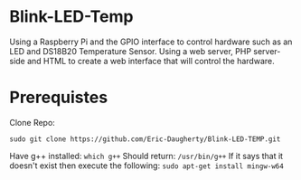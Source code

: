 # **Blink-LED-Temp**
Using a Raspberry Pi and the GPIO interface to control hardware such as an LED and DS18B20 Temperature Sensor. Using a web server, PHP server-side and HTML to create a web interface that will control the hardware.
# **Prerequistes** 
Clone Repo:
```
sudo git clone https://github.com/Eric-Daugherty/Blink-LED-TEMP.git
```
Have g++ installed:
```which g++```
Should return:
```/usr/bin/g++```
If it says that it doesn't exist then execute the following:
```sudo apt-get install mingw-w64 ```
